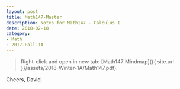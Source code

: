 ```yaml
---
layout: post
title: Math147-Master
description: Notes for Math147 - Calculus I
date: 2018-02-18
category:
- Math
- 2017-Fall-1A
---
```


> Right-click and open in new tab: [Math147 Mindmap]({{ site.url }}/assets/2018-Winter-1A/Math147.pdf).



Cheers, David.